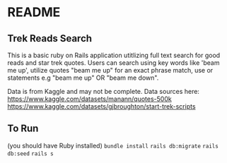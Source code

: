# README

## Trek Reads Search
  This is a basic ruby on Rails application utitlizing full text search for good reads and star trek quotes.
  Users can search using key words like 'beam me up', utilize quotes "beam me up" for an exact phrase match, use or statements e.g "beam me up" OR "beam me down".
  
 Data is from Kaggle and may not be complete.
 Data sources here:
 https://www.kaggle.com/datasets/manann/quotes-500k
 https://www.kaggle.com/datasets/gjbroughton/start-trek-scripts
 
 ## To Run
 (you should have Ruby installed)
 `bundle install`
  `rails db:migrate`
  `rails db:seed`
  `rails s`
